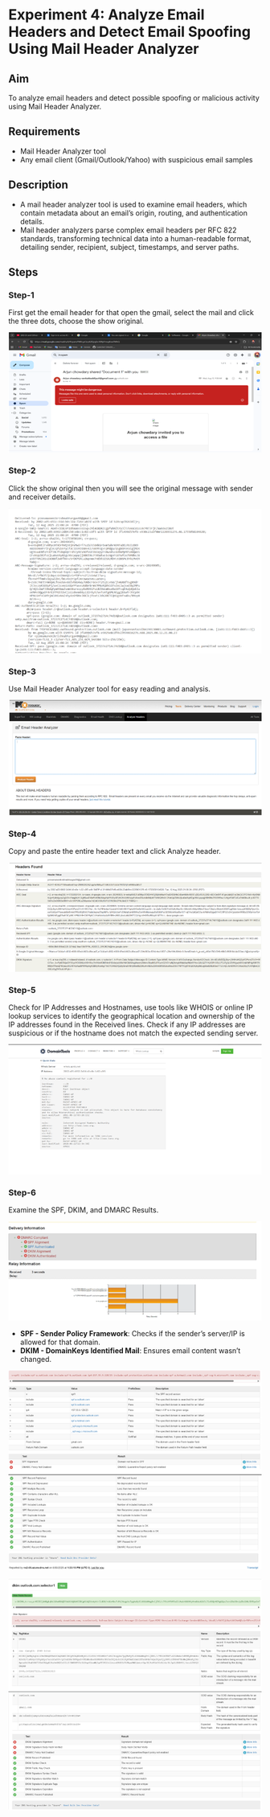 # Experiment 4: Analyze Email Headers and Detect Email Spoofing Using Mail Header Analyzer

## Aim
To analyze email headers and detect possible spoofing or malicious activity using Mail Header Analyzer.

## Requirements
- Mail Header Analyzer tool
- Any email client (Gmail/Outlook/Yahoo) with suspicious email samples

## Description
- A mail header analyzer tool is used to examine email headers, which contain metadata about an email’s origin, routing, and authentication details.
- Mail header analyzers parse complex email headers per RFC 822 standards, transforming technical data into a human-readable format, detailing sender, recipient, subject, timestamps, and server paths.

## Steps

### Step-1
First get the email header for that open the gmail, select the mail and click the three dots, choose the show original.

![(images/step1.png)](https://github.com/Krishnabhargav08/DIGITAL-FORENSICS-LAB-EXERCISES/blob/a345dbee87f8098522dacc0210f61f9cac125193/images/Ex-4%20im1.png)

### Step-2
Click the show original then you will see the original message with sender and receiver details.

![(images/step2.png)](https://github.com/Krishnabhargav08/DIGITAL-FORENSICS-LAB-EXERCISES/blob/a345dbee87f8098522dacc0210f61f9cac125193/images/Ex-4%20im2.png)

### Step-3
Use Mail Header Analyzer tool for easy reading and analysis.

![(images/step3.png)](https://github.com/Krishnabhargav08/DIGITAL-FORENSICS-LAB-EXERCISES/blob/a345dbee87f8098522dacc0210f61f9cac125193/images/Ex-4%20im3.png)

### Step-4
Copy and paste the entire header text and click Analyze header.

![(images/step4.png)](https://github.com/Krishnabhargav08/DIGITAL-FORENSICS-LAB-EXERCISES/blob/a345dbee87f8098522dacc0210f61f9cac125193/images/Ex-4%20im4.png)

### Step-5
Check for IP Addresses and Hostnames, use tools like WHOIS or online IP lookup services to identify the geographical location and ownership of the IP addresses found in the Received lines. Check if any IP addresses are suspicious or if the hostname does not match the expected sending server.

![(images/step5.png)](https://github.com/Krishnabhargav08/DIGITAL-FORENSICS-LAB-EXERCISES/blob/a345dbee87f8098522dacc0210f61f9cac125193/images/Ex-4%20im5.png)

### Step-6
Examine the SPF, DKIM, and DMARC Results.

![(images/step6.png)](https://github.com/Krishnabhargav08/DIGITAL-FORENSICS-LAB-EXERCISES/blob/a345dbee87f8098522dacc0210f61f9cac125193/images/Ex-4%20im6.png)

- **SPF - Sender Policy Framework**: Checks if the sender’s server/IP is allowed for that domain.
- **DKIM - DomainKeys Identified Mail**: Ensures email content wasn’t changed.

![(images/step6.png)](https://github.com/Krishnabhargav08/DIGITAL-FORENSICS-LAB-EXERCISES/blob/a345dbee87f8098522dacc0210f61f9cac125193/images/Ex-4%20im7.png)

![(images/step6.png)](https://github.com/Krishnabhargav08/DIGITAL-FORENSICS-LAB-EXERCISES/blob/a345dbee87f8098522dacc0210f61f9cac125193/images/Ex-4%20im8.png)
